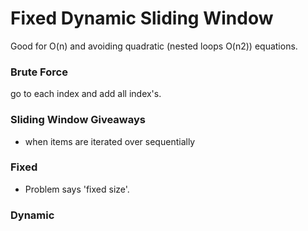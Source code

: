 # Fixed Dynamic Sliding Window

Good for O(n) and avoiding quadratic (nested loops O(n2)) equations.

### Brute Force

go to each index and add all index's.

### Sliding Window Giveaways

- when items are iterated over sequentially

### Fixed

- Problem says 'fixed size'.

### Dynamic
